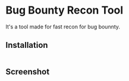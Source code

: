 # Bug Bounty Recon Tool
It's a tool made for fast recon for bug bounnty.

## Installation
```
```

## Screenshot
